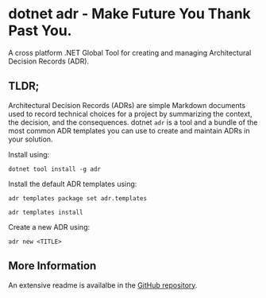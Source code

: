 # dotnet adr - Make Future You Thank Past You.

A cross platform .NET Global Tool for creating and managing Architectural Decision Records (ADR).

## TLDR;

Architectural Decision Records (ADRs) are simple Markdown documents used to record technical choices for a project by summarizing the context, the decision, and the consequences. dotnet `adr` is a tool and a bundle of the most common ADR templates you can use to create and maintain ADRs in your solution. 

Install using:

`dotnet tool install -g adr`

Install the default ADR templates using:

`adr templates package set adr.templates`

`adr templates install`

Create a new ADR using:

`adr new <TITLE>`

## More Information

An extensive readme is availalbe in the [GitHub repository](https://github.com/endjin/dotnet-adr/).